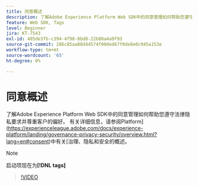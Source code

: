 ```yaml
---
title: 同意概述
description: 了解Adobe Experience Platform Web SDK中的同意管理如何帮助您遵守法律隐私要求并尊重客户的偏好。
feature: Web SDK, Tags
level: Beginner
jira: KT-7543
exl-id: 485de3fb-c394-4f98-8bd8-22b88a4a9f93
source-git-commit: 286c85aa88d44574f00ded67f0de8e0c945a153e
workflow-type: tm+mt
source-wordcount: '65'
ht-degree: 0%

---
```


# 同意概述

了解Adobe Experience Platform Web SDK中的同意管理如何帮助您遵守法律隐私要求并尊重客户的偏好。 有关详细信息，请参阅Platform](https://experienceleague.adobe.com/docs/experience-platform/landing/governance-privacy-security/overview.html?lang=en#consent)中有关[治理、隐私和安全的概述。

>[!NOTE]
>
> 启动项现在为&#x200B;**[!DNL tags]**

>[!VIDEO](https://video.tv.adobe.com/v/332693/?learn=on&enablevpops)

